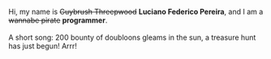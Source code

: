Hi, my name is ~~Guybrush Threepwood~~ **Luciano Federico Pereira**, and I am a ~~wannabe pirate~~ **programmer**.<br><br>A short song: 200 bounty of doubloons gleams in the sun, a treasure hunt has just begun! Arrr!
